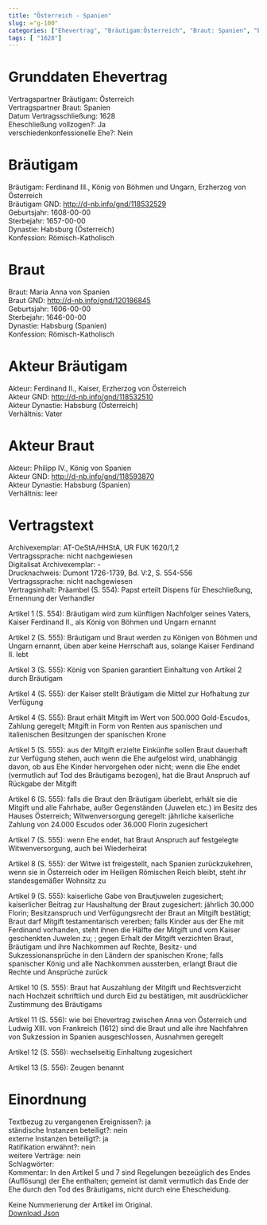 ```yaml
---
title: "Österreich - Spanien"
slug: ="g-100"
categories: ["Ehevertrag", "Bräutigam:Österreich", "Braut: Spanien", "Eheschließung vollzogen?:Ja", "verschiedenkonfessionelle Ehe?:Nein", "Dynastie Bräutigam:Habsburg (Österreich)", "Akteur Bräutigam:Ferdinand II., Kaiser, Erzherzog von Österreich", "Akteur Braut:Philipp IV., König von Spanien", "Textbezug?:ja", "Ständisch?:nein", "Ratifikation?:nein", "Sonstiges?:nein", "Bräutigam:Österreich", "Braut: Spanien"]
tags: [ "1628"]
---
```

<!--more-->

# Grunddaten Ehevertrag

Vertragspartner Bräutigam: Österreich<br>
Vertragspartner Braut: Spanien<br>
Datum Vertragsschließung: 1628<br>
Eheschließung vollzogen?: Ja<br>
verschiedenkonfessionelle Ehe?: Nein<br>
# Bräutigam

Bräutigam: Ferdinand III., König von Böhmen und Ungarn, Erzherzog von Österreich<br>
Bräutigam GND: http://d-nb.info/gnd/118532529<br>
Geburtsjahr: 1608-00-00<br>
Sterbejahr: 1657-00-00<br>
Dynastie: Habsburg (Österreich)<br>
Konfession: Römisch-Katholisch<br>
# Braut

Braut: Maria Anna von Spanien<br>
Braut GND: http://d-nb.info/gnd/120186845<br>
Geburtsjahr: 1606-00-00<br>
Sterbejahr: 1646-00-00<br>
Dynastie: Habsburg (Spanien)<br>
Konfession: Römisch-Katholisch<br>
# Akteur Bräutigam

Akteur: Ferdinand II., Kaiser, Erzherzog von Österreich<br>
Akteur GND: http://d-nb.info/gnd/118532510<br>
Akteur Dynastie: Habsburg (Österreich)<br>
Verhältnis: Vater<br>
# Akteur Braut

Akteur: Philipp IV., König von Spanien<br>
Akteur GND: http://d-nb.info/gnd/118593870<br>
Akteur Dynastie: Habsburg (Spanien)<br>
Verhältnis: leer<br>
# Vertragstext

Archivexemplar: AT-OeStA/HHStA, UR FUK 1620/1,2<br>
Vertragssprache: nicht nachgewiesen<br>
Digitalisat Archivexemplar: -<br>
Drucknachweis: Dumont 1726-1739, Bd. V:2, S. 554-556 <br>
Vertragssprache: nicht nachgewiesen<br>
Vertragsinhalt: Präambel (S. 554): Papst erteilt Dispens für Eheschließung, Ernennung der Verhandler

Artikel 1 (S. 554): Bräutigam wird zum künftigen Nachfolger seines Vaters, Kaiser Ferdinand II., als König von Böhmen und Ungarn ernannt

Artikel 2 (S. 555): Bräutigam und Braut werden zu Königen von Böhmen und Ungarn ernannt, üben aber keine Herrschaft aus, solange Kaiser Ferdinand II. lebt

Artikel 3 (S. 555): König von Spanien garantiert Einhaltung von Artikel 2 durch Bräutigam

Artikel 4 (S. 555): der Kaiser stellt Bräutigam die Mittel zur Hofhaltung zur Verfügung

Artikel 4 (S. 555): Braut erhält Mitgift im Wert von 500.000 Gold-Escudos, Zahlung geregelt; Mitgift in Form von Renten aus spanischen und italienischen Besitzungen der spanischen Krone

Artikel 5 (S. 555): aus der Mitgift erzielte Einkünfte sollen Braut dauerhaft zur  Verfügung stehen, auch wenn die Ehe aufgelöst wird, unabhängig davon, ob aus Ehe Kinder hervorgehen oder nicht; wenn die Ehe endet (vermutlich  auf Tod des Bräutigams bezogen), hat  die Braut Anspruch auf Rückgabe der Mitgift 

Artikel 6 (S. 555): falls die Braut den Bräutigam überlebt, erhält sie die Mitgift und alle Fahrhabe, außer Gegenständen (Juwelen etc.) im Besitz des Hauses Österreich; Witwenversorgung geregelt: jährliche kaiserliche Zahlung von 24.000 Escudos oder 36.000 Florin zugesichert

Artikel 7 (S. 555): wenn Ehe endet, hat Braut Anspruch auf festgelegte Witwenversorgung, auch bei Wiederheirat 

Artikel 8 (S. 555): der Witwe ist freigestellt, nach Spanien zurückzukehren, wenn sie in Österreich oder im Heiligen Römischen Reich bleibt, steht ihr standesgemäßer Wohnsitz zu 

Artikel 9 (S. 555): kaiserliche Gabe von Brautjuwelen zugesichert; kaiserlicher Beitrag zur Haushaltung der Braut zugesichert: jährlich 30.000 Florin; Besitzanspruch und Verfügungsrecht der Braut an Mitgift bestätigt; Braut darf Mitgift testamentarisch vererben; falls Kinder aus der Ehe mit Ferdinand vorhanden, steht ihnen die Hälfte der Mitgift und vom Kaiser geschenkten Juwelen zu; ; gegen Erhalt der Mitgift verzichten Braut, Bräutigam und ihre Nachkommen auf Rechte, Besitz- und Sukzessionansprüche in den Ländern der spanischen Krone; falls spanischer König und alle Nachkommen aussterben, erlangt Braut die Rechte und Ansprüche zurück

Artikel 10 (S. 555): Braut hat Auszahlung der Mitgift und Rechtsverzicht nach Hochzeit schriftlich und durch Eid zu bestätigen, mit ausdrücklicher Zustimmung des Bräutigams

Artikel 11 (S. 556): wie bei Ehevertrag zwischen Anna von Österreich und Ludwig XIII. von Frankreich (1612) sind die Braut und alle ihre Nachfahren von Sukzession in Spanien ausgeschlossen, Ausnahmen geregelt

Artikel 12 (S. 556): wechselseitig Einhaltung zugesichert

Artikel 13 (S. 556): Zeugen benannt<br>
# Einordnung

Textbezug zu vergangenen Ereignissen?: ja<br>
ständische Instanzen beteiligt?: nein<br>
externe Instanzen beteiligt?: ja<br>
Ratifikation erwähnt?: nein<br>
weitere Verträge: nein<br>
Schlagwörter: <br>
Kommentar: In den Artikel 5 und 7 sind Regelungen bezeüglich des Endes (Auflösung) der Ehe enthalten; gemeint ist damit vermutlich das Ende der Ehe durch den Tod des Bräutigams, nicht durch eine Ehescheidung. 

Keine Nummerierung der Artikel im Original.<br>
[Download Json](/vertraege/vertrag-100.json)